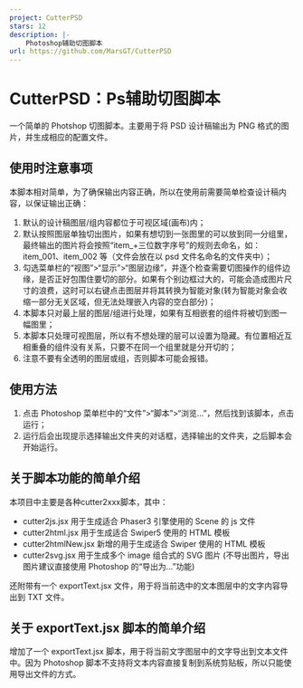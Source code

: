 ```yaml
---
project: CutterPSD
stars: 12
description: |-
    Photoshop辅助切图脚本
url: https://github.com/MarsGT/CutterPSD
---
```


# CutterPSD：Ps辅助切图脚本

一个简单的 Photshop 切图脚本。主要用于将 PSD 设计稿输出为 PNG 格式的图片，并生成相应的配置文件。


## 使用时注意事项

本脚本相对简单，为了确保输出内容正确，所以在使用前需要简单检查设计稿内容，以保证输出正确：

1. 默认的设计稿图层/组内容都位于可视区域(画布)内；
2. 默认按照图层单独切出图片，如果有想切到一张图里的可以放到同一分组里，最终输出的图片将会按照“item_+三位数字序号”的规则去命名，如：item_001、item_002 等（文件会放在以 psd 文件名命名的文件夹中）；
3. 勾选菜单栏的“视图”>“显示”>“图层边缘”，并逐个检查需要切图操作的组件边缘，是否正好包围住要切的部分。如果有个别边框过大的，可能会造成图片尺寸的浪费，这时可以右键点击图层并将其转换为智能对象(转为智能对象会收缩一部分无关区域，但无法处理嵌入内容的空白部分)；
4. 本脚本只对最上层的图层/组进行处理，如果有互相嵌套的组件将被切到图一幅图里；
5. 本脚本只处理可视图层，所以有不想处理的层可以设置为隐藏。有位置相近互相重叠的组件没有关系，只要不在同一个组里就是分开切的；
6. 注意不要有全透明的图层或组，否则脚本可能会报错。


## 使用方法

1. 点击 Photoshop 菜单栏中的“文件”>“脚本”>“浏览...”，然后找到该脚本，点击运行；
2. 运行后会出现提示选择输出文件夹的对话框，选择输出的文件夹，之后脚本会开始运行。


## 关于脚本功能的简单介绍

本项目中主要是各种cutter2xxx脚本，其中：
   - cutter2js.jsx 用于生成适合 Phaser3 引擎使用的 Scene 的 js 文件
   - cutter2html.jsx 用于生成适合 Swiper5 使用的 HTML 模板
   - cutter2htmlNew.jsx 新增的用于生成适合 Swiper 使用的 HTML 模板
   - cutter2svg.jsx 用于生成多个 image 组合式的 SVG 图片 (不导出图片，导出图片建议直接使用 Photoshop 的“导出为...”功能)

还附带有一个 exportText.jsx 文件，用于将当前选中的文本图层中的文字内容导出到 TXT 文件。


## 关于 exportText.jsx 脚本的简单介绍

增加了一个 exportText.jsx 脚本，用于将当前文字图层中的文字导出到文本文件中。因为 Photoshop 脚本不支持将文本内容直接复制到系统剪贴板，所以只能使用导出文件的方式。
